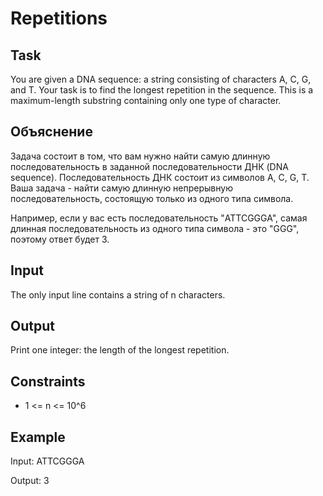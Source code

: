 # Repetitions


## Task
You are given a DNA sequence: a string consisting of characters A, C, G, and T. Your task is to find the longest repetition in the sequence. 
This is a maximum-length substring containing only one type of character.


## Объяснение
Задача состоит в том, что вам нужно найти самую длинную последовательность в заданной последовательности ДНК (DNA sequence). 
Последовательность ДНК состоит из символов A, C, G, T. Ваша задача - найти самую длинную непрерывную последовательность, состоящую только из одного типа символа.

Например, если у вас есть последовательность "ATTCGGGA", самая длинная последовательность из одного типа символа - это "GGG", поэтому ответ будет 3.


## Input
The only input line contains a string of n characters.


## Output
Print one integer: the length of the longest repetition.


## Constraints
- 1 <= n <= 10^6


## Example
Input: ATTCGGGA

Output: 3

